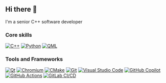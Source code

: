 ## Hi there 👋

I'm a senior C++ software developer

### Core skills

[![C++](https://img.shields.io/badge/C%2B%2B23-00599C?style=for-the-badge&logo=c%2B%2B&logoColor=white)](https://isocpp.org/)
[![Python](https://img.shields.io/badge/Python-3776AB?style=for-the-badge&logo=python&logoColor=white)](https://www.python.org/)
[![QML](https://img.shields.io/badge/QML-41CD52?style=for-the-badge&logo=qt&logoColor=white)](https://doc.qt.io/qt-5/qmlapplications.html)

### Tools and Frameworks

[![Qt](https://img.shields.io/badge/Qt-41CD52?style=flat-square&logo=qt&logoColor=white)](https://www.qt.io/)
[![Chromium](https://img.shields.io/badge/Chromium-4285F4?style=flat-square&logo=google-chrome&logoColor=white)](https://www.chromium.org/)
[![CMake](https://img.shields.io/badge/CMake-064F8C?style=flat-square&logo=cmake&logoColor=white)](https://cmake.org/)
[![Git](https://img.shields.io/badge/Git-F05032?style=flat-square&logo=git&logoColor=white)](https://git-scm.com/)
[![Visual Studio Code](https://img.shields.io/badge/VS%20Code-007ACC?style=flat-square&logo=visual-studio-code&logoColor=white)](https://code.visualstudio.com/)
[![GitHub Copilot](https://img.shields.io/badge/GitHub%20Copilot-000000?style=flat-square&logo=githubcopilot&logoColor=white)](https://github.com/features/copilot)
[![GitHub Actions](https://img.shields.io/badge/GitHub%20Actions-2088FF?style=flat-square&logo=github-actions&logoColor=white)](https://github.com/features/actions)
[![GitLab CI/CD](https://img.shields.io/badge/GitLab%20CI%2FCD-FC6D26?style=flat-square&logo=gitlab&logoColor=white)](https://docs.gitlab.com/ee/ci/)

